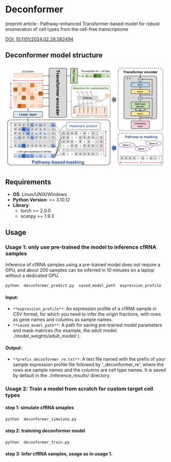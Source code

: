 # Deconformer

preprint article : Pathway-enhanced Transformer-based model for robust enumeration of cell types from the cell-free transcriptome

[DOI: 10.1101/2024.02.28.582494](https://doi.org/10.1101/2024.02.28.582494)

## Deconformer model structure
![model structure](model_structure.png)

## Requirements

- **OS**: Linux/UNIX/Windows
- **Python Version**: >= 3.10.12
- **Library**:
  - torch >= 2.0.0
  - scanpy >= 1.9.3

## Usage

### Usage 1: only use pre-trained the model to inference cfRNA samples
Inference of cfRNA samples using a pre-trained model does not require a GPU, and about 200 samples can be inferred in 10 minutes on a laptop without a dedicated GPU.

```python
python  deconformer_predict.py  saved_model_path  expression_profile 
```

#### Input:

- `**expression_profile**`: An expression profile of a cfRNA sample in CSV format, for which you need to infer the origin fractions, with rows as gene names and columns as sample names.
- `**saved_model_path**`: A path for saving pre-trained model parameters and mask matrices (for example, the adult model:  ./model_weights/adult_model/ ).

#### Output:
- `**prefix_deconformer_re.txt**`: A text file named with the prefix of your sample expression profile file followed by '_deconformer_re', where the rows are sample names and the columns are cell type names. It is saved by default in the ./inference_results/ directory.



### Usage 2: Train a model from scratch for custom target cell types
#### step 1: simulate cfRNA smaples
```python
python  deconformer_simulate.py
```
#### step 2: trainning deconformer model
 ```python
python  deconformer_train.py
```
#### step 3: Infer cfRNA samples, usage as in usage 1.
